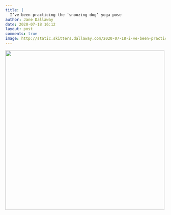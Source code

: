```yaml
---
title: |
  I’ve been practicing the ‘snoozing dog’ yoga pose
author: Jane Dallaway
date: 2020-07-18 16:12
layout: post
comments: true
image: http://static.skitters.dallaway.com/2020-07-18-i-ve-been-practicing-the--snoozing-dog--yoga-pose-thumb-1-IMG-0027.JPG
---
```


<div>
        <a href="http://static.skitters.dallaway.com/2020-07-18-i-ve-been-practicing-the--snoozing-dog--yoga-pose-fullsize-1-IMG-0027.JPG">
          <img src="http://static.skitters.dallaway.com/2020-07-18-i-ve-been-practicing-the--snoozing-dog--yoga-pose-thumb-1-IMG-0027.JPG" width="500" height="500"/>
        </a>
      </div>


  
      